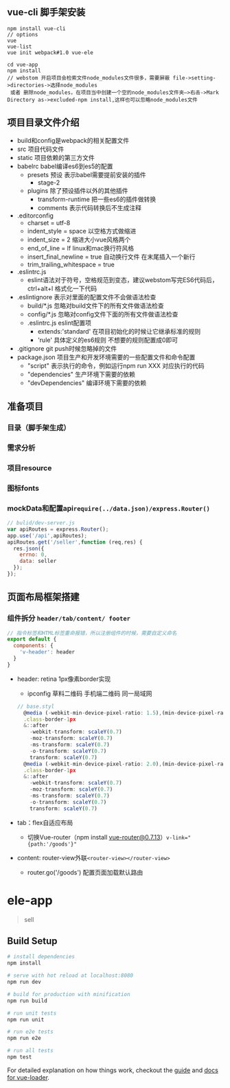 <!-- 安装vue官方脚手架 -->
## vue-cli 脚手架安装

``` shell
npm install vue-cli
// options
vue
vue-list
vue init webpack#1.0 vue-ele

cd vue-app
npm install 
// webstom 开启项目会检索文件node_modules文件很多，需要屏蔽 file->setting->directories->选择node_modules
 或者 删除node_modules，在项目当中创建一个空的node_modules文件夹—>右击->Mark Directory as->excluded-npm install,这样也可以忽略node_modules文件
```
## 项目目录文件介绍

- build和config是webpack的相关配置文件
- src 项目代码文件
- static 项目依赖的第三方文件
- babelrc babel编译es6到es5的配置
  - presets 预设 表示babel需要提前安装的插件
    - stage-2
  - plugins 除了预设插件以外的其他插件
    - transform-runtime 把一些es6的插件做转换
    - comments 表示代码转换后不生成注释
- .editorconfig
  - charset = utf-8
  - indent_style = space 以空格方式做缩进
  - indent_size = 2 缩进大小vue风格两个
  - end_of_line = lf linux和mac换行符风格
  - insert_final_newline = true 自动换行文件 在末尾插入一个新行
  - trim_trailing_whitespace = true
- .eslintrc.js
  - eslint语法对于符号，空格规范到变态，建议webstom写完ES6代码后，ctrl+alt+l 格式化一下代码
- .eslintignore 表示对里面的配置文件不会做语法检查
  - build/*.js 忽略对build文件下的所有文件做语法检查
  - config/*.js 忽略对config文件下面的所有文件做语法检查
  - .eslintrc.js eslint配置项
    - extends:'standard' 在项目初始化的时候让它继承标准的规则
    - 'rule' 具体定义的es6规则 不想要的规则配置成0即可
- .gitignore git push时候忽略掉的文件
- package.json 项目生产和开发环境需要的一些配置文件和命令配置
  - "script" 表示执行的命令，例如运行npm run XXX 对应执行的代码
  - "dependencies" 生产环境下需要的依赖
  - "devDependencies" 编译环境下需要的依赖

## 准备项目

### 目录（脚手架生成）
### 需求分析 
### 项目resource 
### 图标fonts
### mockData和配置api`require(../data.json)/express.Router()` 

  ```javascript
  // bulid/dev-server.js
  var apiRoutes = express.Router();
  app.use('/api',apiRoutes);
  apiRoutes.get('/seller',function (req,res) {
    res.json({
      errno: 0,
      data: seller
    });
  });
  ```
## 页面布局框架搭建

### 组件拆分 `header/tab/content/ footer`

  ```javascript
  // 指令标签和HTML标签重命报错，所以注册组件的时候，需要自定义命名
  export default {
    components: {
      'v-header': header
    }
  }
  ```
  - header: retina 1px像素border实现
    - ipconfig 草料二维码 手机端二维码 同一局域网
    
    ```javascript
    // base.styl
      @media (-webkit-min-device-pixel-ratio: 1.5),(min-device-pixel-ratio: 1.5)
      .class-border-1px
      &::after
        -webkit-transform: scaleY(0.7)
        -moz-transform: scaleY(0.7)
        -ms-transform: scaleY(0.7)
        -o-transform: scaleY(0.7)
        transform: scaleY(0.7)
      @media (-webkit-min-device-pixel-ratio: 2.0),(min-device-pixel-ratio: 2.0)
      .class-border-1px
      &::after
        -webkit-transform: scaleY(0.7)
        -moz-transform: scaleY(0.7)
        -ms-transform: scaleY(0.7)
        -o-transform: scaleY(0.7)
        transform: scaleY(0.7)
    ```

  - tab：flex自适应布局 
    - 切换Vue-router（npm install vue-router@0.7.13）`v-link="{path:'/goods'}"`
  - content: router-view外联`<router-view></router-view>`
    - router.go('/goods') 配置页面加载默认路由

# ele-app
> sell


## Build Setup

``` bash
# install dependencies
npm install

# serve with hot reload at localhost:8080
npm run dev

# build for production with minification
npm run build

# run unit tests
npm run unit

# run e2e tests
npm run e2e

# run all tests
npm test
```

For detailed explanation on how things work, checkout the [guide](http://vuejs-templates.github.io/webpack/) and [docs for vue-loader](http://vuejs.github.io/vue-loader).

